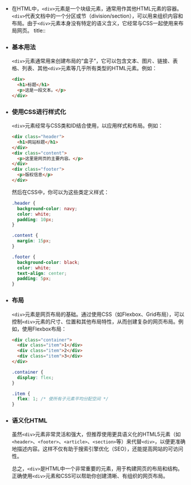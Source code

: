 - 在HTML中，`<div>`元素是一个块级元素，通常用作其他HTML元素的容器。`<div>`代表文档中的一个分区或节（division/section），可以用来组织内容和布局。由于`<div>`元素本身没有特定的语义含义，它经常与CSS一起使用来布局网页。
  title:: <div>
- ### 基本用法
  
  `<div>`元素通常用来创建布局的“盒子”，它可以包含文本、图片、链接、表格、列表、其他`<div>`元素等几乎所有类型的HTML元素。例如：
  
  ```html
  <div>
    <h1>标题</h1>
    <p>这是一段文本。</p>
  </div>
  ```
- ### 使用CSS进行样式化
  
  `<div>`元素经常与CSS类和ID结合使用，以应用样式和布局。例如：
  
  ```html
  <div class="header">
    <h1>网站标题</h1>
  </div>
  <div class="content">
    <p>这里是网页的主要内容。</p>
  </div>
  <div class="footer">
    <p>版权信息</p>
  </div>
  ```
  
  然后在CSS中，你可以为这些类定义样式：
  
  ```css
  .header {
    background-color: navy;
    color: white;
    padding: 10px;
  }
  
  .content {
    margin: 15px;
  }
  
  .footer {
    background-color: black;
    color: white;
    text-align: center;
    padding: 5px;
  }
  ```
- ### 布局
  
  `<div>`元素是网页布局的基础。通过使用CSS（如Flexbox、Grid布局），可以控制`<div>`元素的尺寸、位置和其他布局特性，从而创建复杂的网页布局。例如，使用Flexbox布局：
  
  ```html
  <div class="container">
    <div class="item">1</div>
    <div class="item">2</div>
    <div class="item">3</div>
  </div>
  ```
  
  ```css
  .container {
    display: flex;
  }
  
  .item {
    flex: 1; /* 使所有子元素平均分配空间 */
  }
  ```
- ### 语义化HTML
  
  虽然`<div>`元素非常灵活和强大，但推荐使用更具语义化的HTML5元素（如`<header>`、`<footer>`、`<article>`、`<section>`等）来代替`<div>`，以便更准确地描述内容。这样不仅有助于搜索引擎优化（SEO），还能提高网站的可访问性。
  
  总之，`<div>`是HTML中一个非常重要的元素，用于构建网页的布局和结构。正确使用`<div>`元素和CSS可以帮助你创建清晰、有组织的网页布局。
